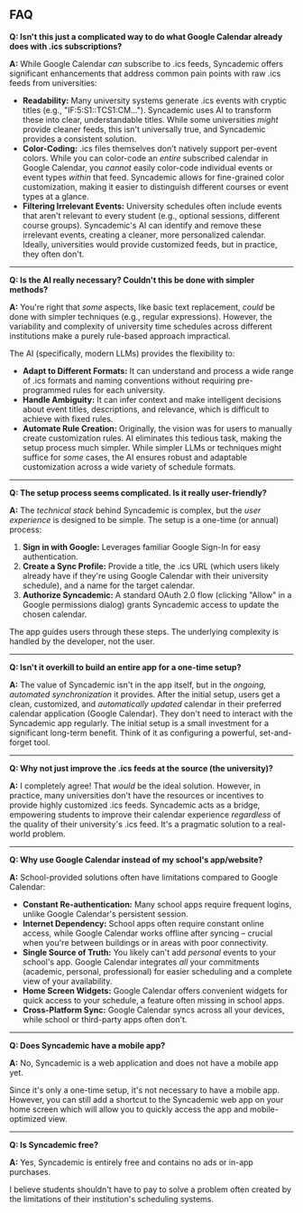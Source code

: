 ## FAQ

**Q: Isn't this just a complicated way to do what Google Calendar already does with .ics subscriptions?**

**A:** While Google Calendar *can* subscribe to .ics feeds, Syncademic offers significant enhancements that address common pain points with raw .ics feeds from universities:

*   **Readability:** Many university systems generate .ics events with cryptic titles (e.g., "IF:5:S1::TCS1:CM..."). Syncademic uses AI to transform these into clear, understandable titles. While some universities *might* provide cleaner feeds, this isn't universally true, and Syncademic provides a consistent solution.
*   **Color-Coding:**  .ics files themselves don't natively support per-event colors. While you can color-code an *entire* subscribed calendar in Google Calendar, you *cannot* easily color-code individual events or event types *within* that feed. Syncademic allows for fine-grained color customization, making it easier to distinguish different courses or event types at a glance.
*   **Filtering Irrelevant Events:** University schedules often include events that aren't relevant to every student (e.g., optional sessions, different course groups).  Syncademic's AI can identify and remove these irrelevant events, creating a cleaner, more personalized calendar.  Ideally, universities would provide customized feeds, but in practice, they often don't.

---

**Q:  Is the AI really necessary? Couldn't this be done with simpler methods?**

**A:** You're right that *some* aspects, like basic text replacement, *could* be done with simpler techniques (e.g., regular expressions). However, the variability and complexity of university time schedules across different institutions make a purely rule-based approach impractical.

The AI (specifically, modern LLMs) provides the flexibility to:

*   **Adapt to Different Formats:**  It can understand and process a wide range of .ics formats and naming conventions without requiring pre-programmed rules for each university.
*   **Handle Ambiguity:** It can infer context and make intelligent decisions about event titles, descriptions, and relevance, which is difficult to achieve with fixed rules.
*   **Automate Rule Creation:**  Originally, the vision was for users to manually create customization rules.  AI eliminates this tedious task, making the setup process much simpler. While simpler LLMs or techniques might suffice for *some* cases, the AI ensures robust and adaptable customization across a wide variety of schedule formats.

---

**Q: The setup process seems complicated. Is it really user-friendly?**

**A:** The *technical stack* behind Syncademic is complex, but the *user experience* is designed to be simple. The setup is a one-time (or annual) process:

1.  **Sign in with Google:**  Leverages familiar Google Sign-In for easy authentication.
2.  **Create a Sync Profile:**  Provide a title, the .ics URL (which users likely already have if they're using Google Calendar with their university schedule), and a name for the target calendar.
3.  **Authorize Syncademic:**  A standard OAuth 2.0 flow (clicking "Allow" in a Google permissions dialog) grants Syncademic access to update the chosen calendar.

The app guides users through these steps. The underlying complexity is handled by the developer, not the user.

---

**Q: Isn't it overkill to build an entire app for a one-time setup?**

**A:** The value of Syncademic isn't in the app itself, but in the *ongoing, automated synchronization* it provides.  After the initial setup, users get a clean, customized, and *automatically updated* calendar in their preferred calendar application (Google Calendar).  They don't need to interact with the Syncademic app regularly. The initial setup is a small investment for a significant long-term benefit. Think of it as configuring a powerful, set-and-forget tool.

---

**Q: Why not just improve the .ics feeds at the source (the university)?**

**A:** I completely agree! That *would* be the ideal solution. However, in practice, many universities don't have the resources or incentives to provide highly customized .ics feeds. Syncademic acts as a bridge, empowering students to improve their calendar experience *regardless* of the quality of their university's .ics feed. It's a pragmatic solution to a real-world problem.

---



**Q: Why use Google Calendar instead of my school's app/website?**

**A:** School-provided solutions often have limitations compared to Google Calendar:

*   **Constant Re-authentication:** Many school apps require frequent logins, unlike Google Calendar's persistent session.
*   **Internet Dependency:** School apps often require constant online access, while Google Calendar works offline after syncing – crucial when you're between buildings or in areas with poor connectivity.
*   **Single Source of Truth:** You likely can't add *personal* events to your school's app. Google Calendar integrates *all* your commitments (academic, personal, professional) for easier scheduling and a complete view of your availability.
*   **Home Screen Widgets:** Google Calendar offers convenient widgets for quick access to your schedule, a feature often missing in school apps.
* **Cross-Platform Sync:** Google Calendar syncs across all your devices, while school or third-party apps often don't.


---

**Q: Does Syncademic have a mobile app?**

**A:** No, Syncademic is a web application and does not have a mobile app yet. 

Since it's only a one-time setup, it's not necessary to have a mobile app. 
However, you can still add a shortcut to the Syncademic web app on your home screen which will allow you to quickly access the app and mobile-optimized view.


---

**Q: Is Syncademic free?**

**A:** Yes, Syncademic is entirely free and contains no ads or in-app purchases.

I believe students shouldn't have to pay to solve a problem often created by the limitations of their institution's scheduling systems.

